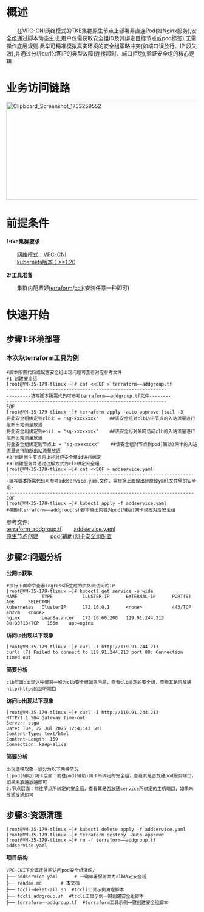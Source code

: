 # 概述
&emsp;&emsp;在VPC-CNI网络模式的TKE集群原生节点上部署非直连Pod(如Nginx服务),安全组通过脚本动态生成,用户仅需获取安全组ID及其绑定目标节点或pod标签),无需操作底层规则.此举可精准模拟真实环境的安全组策略冲突(如端口误放行、IP 段失效),并通过分析curl公网IP的典型故障(连接超时、端口拒绝),验证安全组的核心逻辑

# 业务访问链路
[<img width="1120" height="257" alt="Clipboard_Screenshot_1753259552" src="https://github.com/user-attachments/assets/8498cac5-6dbb-42f5-bb65-2b903eebbea0" />
](https://github.com/aliantli/sg_playbook_1/blob/5f13a3b65f06196feabb83ce06483d146f852d77/playbook/VPC-CNI%E4%B8%8B%E9%9D%9E%E7%9B%B4%E8%BF%9E%E5%A4%96%E7%BD%91%E8%AE%BF%E9%97%AEpod%E5%AE%89%E5%85%A8%E7%BB%84%E6%BC%94%E7%BB%83/image/service_flow_chart.png)
# 前提条件
**1:tke集群要求**

&emsp;&emsp;[网络模式：VPC-CNI](https://cloud.tencent.com/document/product/457/103981)<br>
&emsp;&emsp;[kubernets版本：>=1.20](https://kubernetes.io/docs/tasks/tools/)<br>

**2:工具准备**

&emsp;&emsp;集群内配置好[terraform](https://developer.hashicorp.com/terraform)/[ccli](https://cloud.tencent.com/document/product/440/34012)(安装任意一种即可)

# 快速开始
## 步骤1:环境部署
### 本次以terraform工具为例

```
#脚本所需代码或配置安全组出现问题可查看对应参考文件
#1:创建安全组
[root@VM-35-179-tlinux ~]# cat <<EOF > terraform——addgroup.tf
-----------------------------------------------------------
---------填写脚本所需代码可参考terraform——addgroup.tf文件--------
-----------------------------------------------------------
EOF
[root@VM-35-179-tlinux ~]# terraform apply -auto-approve |tail -3
将此安全组绑定到clb上 = "sg-xxxxxxxx"    ##该安全组对clb访问节点的入站流量进行阻断出站流量放通
将此安全组绑定到eni上 = "sg-xxxxxxxx"    ##该安全组对外网访问clb的入站流量进行阻断出站流量放通
将此安全组绑定到节点上 = "sg-xxxxxxxx"    ##该安全组对节点到pod(辅助)网卡的入站流量进行阻断出站流量放通
#2:创建原生节点将上述对应安全组id进行绑定
#3:创建服务并通过注解方式为clb绑定安全组
[root@VM-35-179-tlinux ~]# cat <<EOF > addservice.yaml
---------------------------------------------------------------------
-填写脚本所需代码可参考addservice.yaml文件，需根据上面输出替换掉yaml文件里的安全组-
---------------------------------------------------------------------
EOF
[root@VM-35-179-tlinux ~]# kubectl apply -f addservice.yaml
#4按照terraform——addgroup.sh脚本输出内容对pod(辅助)网卡绑定对应安全组
```
参考文件:<br>[terraform_addgroup.tf](https://github.com/aliantli/sg_playbook_1/blob/4bf57c58c5268102d1276e2b6aa683e4812e3247/playbook/VPC-CNI%E4%B8%8B%E9%9D%9E%E7%9B%B4%E8%BF%9E%E5%A4%96%E7%BD%91%E8%AE%BF%E9%97%AEpod%E5%AE%89%E5%85%A8%E7%BB%84%E6%BC%94%E7%BB%83/terraform_addgroup.tf)&emsp;&emsp;
[addservice.yaml](https://github.com/aliantli/sg_playbook_1/blob/de60eb196079c2188615d0b6a66b5989de0a0e1d/playbook/VPC-CNI%E4%B8%8B%E9%9D%9E%E7%9B%B4%E8%BF%9E%E5%A4%96%E7%BD%91%E8%AE%BF%E9%97%AEpod%E5%AE%89%E5%85%A8%E7%BB%84%E6%BC%94%E7%BB%83/addservice.yaml)<br>
[原生节点创建](https://cloud.tencent.com/document/product/457/78198)&emsp;&emsp;
[pod(辅助)网卡安全组配置](https://cloud.tencent.com/document/product/457/50360)
## 步骤2:问题分析
**公网ip获取**
```
#执行下面命令查看ingress所生成的供外网访问的IP
[root@VM-35-179-tlinux ~]# kubectl get service -o wide
NAME         TYPE           CLUSTER-IP      EXTERNAL-IP      PORT(S)        AGE     SELECTOR
kubernetes   ClusterIP      172.16.0.1      <none>           443/TCP        4h22m   <none>
nginx        LoadBalancer   172.16.60.200   119.91.244.213   80:30713/TCP   156m    app=nginx
```
**访问ip出现以下现象**
```
[root@VM-35-179-tlinux ~]# curl -I http://119.91.244.213
curl: (7) Failed to connect to 119.91.244.213 port 80: Connection timed out
```
**简要分析**
```
clb层面:出现这种情况一般为clb安全组配置问题，查看clb绑定的安全组，查看其是否放通http/https的监听端口
```
**访问ip出现以下现象**
```
[root@VM-35-179-tlinux ~]# curl -I http://119.91.244.213
HTTP/1.1 504 Gateway Time-out
Server: stgw
Date: Tue, 22 Jul 2025 12:41:43 GMT
Content-Type: text/html
Content-Length: 159
Connection: keep-alive
```
**简要分析**
```
出现这种现象一般分为以下两种情况
1:pod(辅助)网卡层面：前往pod(辅助)网卡所绑定的安全组，查看其是否放通pod服务端口，如果未放通放通即可
2:节点层面：前往节点所绑定的安全组，查看其是否放通service所绑定的主机端口，如果未放通放通即可
```
## 步骤3:资源清理
```
[root@VM-35-179-tlinux ~]# kubectl delete apply -f addservice.yaml
[root@VM-35-179-tlinux ~]# terraform destroy -auto-approve
[root@VM-35-179-tlinux ~]# rm -f terraform——addgroup.tf  addservice.yaml
```
**项目结构**
```
VPC-CNI下非直连外网访问pod安全组演练/  
├── addservice.yaml      # 一键部署服务并为clb绑定安全组 
├── readme.md       # 本文档
├── tccli-delet-all.sh  #tccli工具示例清理脚本
├── tccli_addgroup.sh  #tccli工具示例一键创建安全组脚本
├── terraform——addgroup.tf  #terraform工具示例一键创建安全组脚本
```
